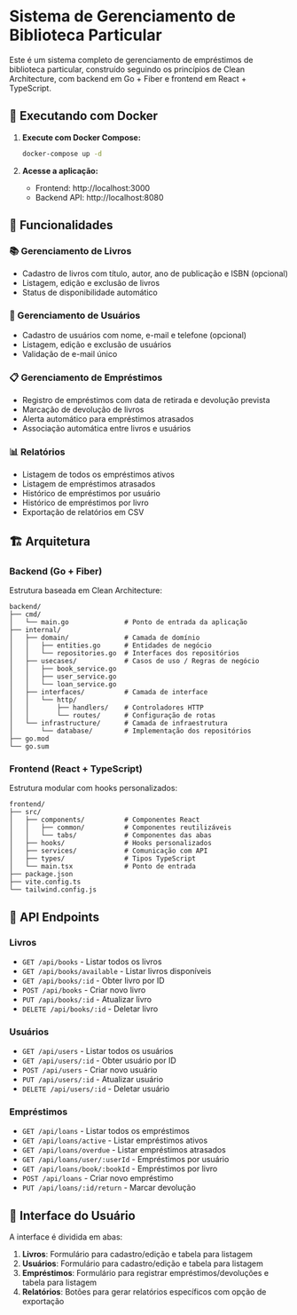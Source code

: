 # Sistema de Gerenciamento de Biblioteca Particular

Este é um sistema completo de gerenciamento de empréstimos de biblioteca particular, construído seguindo os princípios de Clean Architecture, com backend em Go + Fiber e frontend em React + TypeScript.

## 🐳 Executando com Docker

1. **Execute com Docker Compose:**
   ```bash
   docker-compose up -d
   ```

2. **Acesse a aplicação:**
   - Frontend: http://localhost:3000
   - Backend API: http://localhost:8080

## 🚀 Funcionalidades

### 📚 Gerenciamento de Livros
- Cadastro de livros com título, autor, ano de publicação e ISBN (opcional)
- Listagem, edição e exclusão de livros
- Status de disponibilidade automático

### 👥 Gerenciamento de Usuários
- Cadastro de usuários com nome, e-mail e telefone (opcional)
- Listagem, edição e exclusão de usuários
- Validação de e-mail único

### 📋 Gerenciamento de Empréstimos
- Registro de empréstimos com data de retirada e devolução prevista
- Marcação de devolução de livros
- Alerta automático para empréstimos atrasados
- Associação automática entre livros e usuários

### 📊 Relatórios
- Listagem de todos os empréstimos ativos
- Listagem de empréstimos atrasados
- Histórico de empréstimos por usuário
- Histórico de empréstimos por livro
- Exportação de relatórios em CSV

## 🏗️ Arquitetura

### Backend (Go + Fiber)
Estrutura baseada em Clean Architecture:

```
backend/
├── cmd/
│   └── main.go              # Ponto de entrada da aplicação
├── internal/
│   ├── domain/              # Camada de domínio
│   │   ├── entities.go      # Entidades de negócio
│   │   └── repositories.go  # Interfaces dos repositórios
│   ├── usecases/            # Casos de uso / Regras de negócio
│   │   ├── book_service.go
│   │   ├── user_service.go
│   │   └── loan_service.go
│   ├── interfaces/          # Camada de interface
│   │   └── http/
│   │       ├── handlers/    # Controladores HTTP
│   │       └── routes/      # Configuração de rotas
│   └── infrastructure/      # Camada de infraestrutura
│       └── database/        # Implementação dos repositórios
├── go.mod
└── go.sum
```

### Frontend (React + TypeScript)
Estrutura modular com hooks personalizados:

```
frontend/
├── src/
│   ├── components/          # Componentes React
│   │   ├── common/          # Componentes reutilizáveis
│   │   └── tabs/            # Componentes das abas
│   ├── hooks/               # Hooks personalizados
│   ├── services/            # Comunicação com API
│   ├── types/               # Tipos TypeScript
│   └── main.tsx             # Ponto de entrada
├── package.json
├── vite.config.ts
└── tailwind.config.js
```

## 🔌 API Endpoints

### Livros
- `GET /api/books` - Listar todos os livros
- `GET /api/books/available` - Listar livros disponíveis
- `GET /api/books/:id` - Obter livro por ID
- `POST /api/books` - Criar novo livro
- `PUT /api/books/:id` - Atualizar livro
- `DELETE /api/books/:id` - Deletar livro

### Usuários
- `GET /api/users` - Listar todos os usuários
- `GET /api/users/:id` - Obter usuário por ID
- `POST /api/users` - Criar novo usuário
- `PUT /api/users/:id` - Atualizar usuário
- `DELETE /api/users/:id` - Deletar usuário

### Empréstimos
- `GET /api/loans` - Listar todos os empréstimos
- `GET /api/loans/active` - Listar empréstimos ativos
- `GET /api/loans/overdue` - Listar empréstimos atrasados
- `GET /api/loans/user/:userId` - Empréstimos por usuário
- `GET /api/loans/book/:bookId` - Empréstimos por livro
- `POST /api/loans` - Criar novo empréstimo
- `PUT /api/loans/:id/return` - Marcar devolução

## 🎨 Interface do Usuário

A interface é dividida em abas:

1. **Livros**: Formulário para cadastro/edição e tabela para listagem
2. **Usuários**: Formulário para cadastro/edição e tabela para listagem
3. **Empréstimos**: Formulário para registrar empréstimos/devoluções e tabela para listagem
4. **Relatórios**: Botões para gerar relatórios específicos com opção de exportação